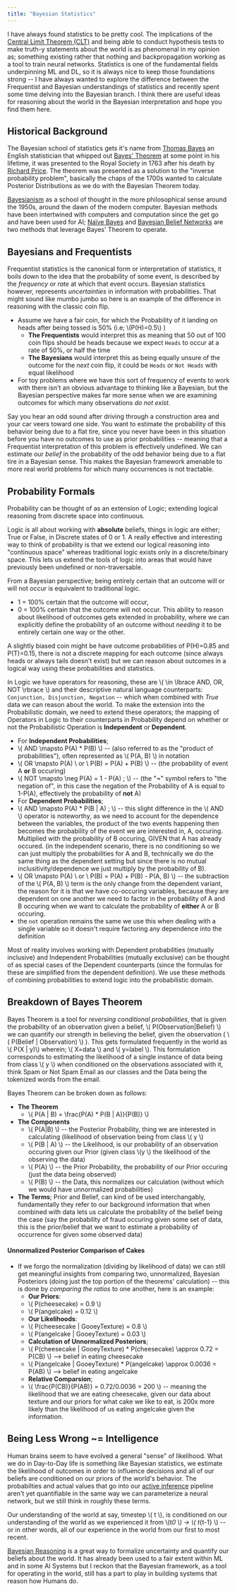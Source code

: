 ```yaml
---
title: "Bayesian Statistics"
---
```


I have always found statistics to be pretty cool. The implications of the [Central Limit Theorem (CLT)](https://en.wikipedia.org/wiki/Central_limit_theorem) and being able to conduct hypothesis tests to make truth-y statements about the world is as phenomenal in my opinion as; something existing rather that nothing and backpropagation working as a tool to train neural networks. Statistics is one of the fundamental fields underpinning ML and DL, so it is always nice to keep those foundations strong -- I have always wanted to explore the difference between the Frequentist and Bayesian understandings of statistics and recently spent some time delving into the Bayesian branch. I think there are useful ideas for reasoning about the world in the Bayesian interpretation and hope you find them here.

## Historical Background

The Bayesian school of statistics gets it's name from [Thomas Bayes](https://en.wikipedia.org/wiki/Thomas_Bayes) an English statistician that whipped out [Bayes' Theorem]() at some point in his lifetime, it was presented to the Royal Society in 1763 after his death by [Richard Price](https://en.wikipedia.org/wiki/Richard_Price). The theorem was presented as a solution to the "inverse probability problem", basically the chaps of the 1700s wanted to calculate Posterior Distributions as we do with the Bayesian Theorem today.

[Bayesianism](https://www.oxfordbibliographies.com/view/document/obo-9780195396577/obo-9780195396577-0204.xml) as a school of thought in the more philosophical sense around the 1950s, around the dawn of the modern computer. Bayesian methods have been intertwined with computers and computation since the get go and have been used for AI; [Naïve Bayes](https://digitalcommons.morris.umn.edu/cgi/viewcontent.cgi?article=1024&context=horizons) and [Bayesian Belief Networks](https://www.javatpoint.com/bayesian-belief-network-in-artificial-intelligence) are two methods that leverage Bayes' Theorem to operate.

## Bayesians and Frequentists

Frequentist statistics is the canonical form or interpretation of statistics, it boils down to the idea that the probability of some event, is described by the _frequency_ or _rate_ at which that event occurs. Bayesian statistics however, represents _uncertainties_ in information with probabilities. That might sound like mumbo jumbo so here is an example of the difference in reasoning with the classic coin flip.

- Assume we have a fair coin, for which the Probability of it landing on heads after being tossed is 50% (i.e; \\(P(H)=0.5\\) )
  - **The Frequentists** would interpret this as meaning that 50 out of 100 coin flips should be heads because we expect `Heads` to occur at a rate of 50%, or half the time
  - **The Bayesians** would interpret this as being equally unsure of the outcome for the _next_ coin flip, it could be `Heads` or `Not Heads` with equal likelihood
- For toy problems where we have this sort of frequency of events to work with there isn't an obvious advantage to thinking like a Bayesian, but the Bayesian perspective makes far more sense when we are examining outcomes for which many observations _do not exist_.

Say you hear an odd sound after driving through a construction area and your car veers toward one side. You want to estimate the probability of this behavior being due to a flat tire, since you never have been in this situation before you have no outcomes to use as prior probabilities -- meaning that a Frequentist interpretation of this problem is effectively undefined. We can estimate our _belief_ in the probability of the odd behavior being due to a flat tire in a Bayesian sense. This makes the Bayesian framework amenable to more real world problems for which many occurrences is not tractable.

## Probability Formals

Probability can be thought of as an extension of Logic; extending logical reasoning from discrete space into continuous.

Logic is all about working with **absolute** beliefs, things in logic are either; True or False, in Discrete states of 0 or 1. A really effective and interesting way to think of probability is that we extend our logical reasoning into "continuous space" whereas traditional logic exists only in a discrete/binary space. This lets us extend the tools of logic into areas that would have previously been undefined or non-traversable.

From a Bayesian perspective; being entirely certain that an outcome will or will not occur is equivalent to traditional logic.

- 1 = 100% certain that the outcome will occur,
- 0 = 100% certain that the outcome will not occur.
  This ability to reason about likelihood of outcomes gets extended in probability, where we can explicitly define the probability of an outcome without _needing_ it to be entirely certain one way or the other.

A slightly biased coin might be have outcome probabilities of P(H)=0.85 and P(T)=0.15, there is not a discrete mapping for each outcome (since always heads or always tails doesn't exist) but we can reason about outcomes in a logical way using these probabilities and statistics.

In Logic we have operators for reasoning, these are \\( \in \lbrace AND, OR, NOT \rbrace \\) and their descriptive natural language counterparts: `Conjunction, Disjunction, Negation` -- which when combined with _True_ data we can reason about the world.
To make the extension into the Probabilistic domain, we need to extend these operators; the mapping of Operators in Logic to their counterparts in Probability depend on whether or not the Probabilistic Operation is **Independent** or **Dependent**.

- For **Independent Probabilities**;
- \\( AND \mapsto P(A) \* P(B) \\) -- (also referred to as the "product of probabilities"), often represented as \\( P(A, B) \\) in notation
- \\( OR \mapsto P(A) \ or \ P(B) = P(A) + P(B) \\) -- (the probability of event A **or** B occuring)
- \\( NOT \mapsto \neg P(A) = 1 - P(A) \; \\) -- (the "**¬**" symbol refers to "the negation of", in this case the negation of the Probability of A is equal to 1-P(A), effectively the probability of **not** A)
- For **Dependent Probabilities**;
- \\( AND \mapsto P(A) \* P(B | A) \; \\) -- this slight difference in the \\( AND \\) operator is noteworthy, as we need to account for the dependence between the variables, the product of the two events happening then becomes the probability of the event we are interested in, A, occuring. Multiplied with the probability of B occuring, GIVEN that A has already occured. (in the independent scenario, there is no conditioning so we can just multiply the probabilities for A and B, technically we do the same thing as the dependent setting but since there is no mutual inclusitivity/dependence we just multiply by the probability of B).
- \\( OR \mapsto P(A) \ or \ P(B) = P(A) + P(B) - P(A, B) \\) -- the subtraction of the \\( P(A, B) \\) term is the only change from the dependent variant, the reason for it is that we have co-occuring variables, because they are dependent on one another we need to factor in the probability of A and B occuring when we want to calculate the probability of **either** A or B occuring.
- the `not` operation remains the same we use this when dealing with a single variable so it doesn't require factoring any dependence into the definition

Most of reality involves working with Dependent probabilities (mutually inclusive) and Independent Probabilities (mutually exclusive) can be thought of as special cases of the Dependent counterparts (since the formulas for these are simplified from the dependent definition). We use these methods of combining probabilities to extend logic into the probabilistic domain.

## Breakdown of Bayes Theorem

Bayes Theorem is a tool for _reversing conditional probabilities_, that is given the probability of an observation given a belief, \\( P(Observation|Belief) \\) we can quantify our strength in believing the belief, given the observation ( \\( P(Belief | Observation) \\) ). This gets formulated frequently in the world as \\( P(X | y)\\) wherein; \\( X=data \\) and \\( y=label \\). This formulation corresponds to estimating the likelihood of a single instance of data being from class \\( y \\) when conditioned on the observations associated with it, think Spam or Not Spam Email as our classes and the Data being the tokenized words from the email.

Bayes Theorem can be broken down as follows:

- **The Theorem**
  - \\( P(A | B) = \frac{P(A) \* P(B | A)}{P(B)} \\)
- **The Components**
  - \\( P(A|B) \\) -- the Posterior Probability, thing we are interested in calculating (likelihood of observation being from class \\( y \\)
  - \\( P(B | A) \\) -- the Likelihood, is our probability of an observation occuring given our Prior (given class \\(y \\) the likelihood of the observing the data)
  - \\( P(A) \\) -- the Prior Probability, the probability of our Prior occuring (just the data being observed)
  - \\( P(B) \\) -- the Data, this normalizes our calculation (without which we would have unnormalized probabilities)
- **The Terms**; Prior and Belief, can kind of be used interchangably, fundamentally they refer to our background information that when combined with data lets us calculate the probability of the belief being the case (say the probability of fraud occuring given some set of data, this is the prior/belief that we want to estimate a probability of occurrence for given some observed data)

#### Unnormalized Posterior Comparison of Cakes

- If we forgo the normalization (dividing by likelihood of data) we can still get meaningful insights from comparing two, unnormalized, Bayesian Posteriors (doing just the top portion of the theorems' calculation) -- this is done by _comparing the ratios_ to one another, here is an example:
  - **Our Priors**:
  - \\( P(cheesecake) = 0.9 \\)
  - \\( P(angelcake) = 0.12 \\)
  - **Our Likelihoods**:
  - \\( P(cheesecake | GooeyTexture) = 0.8 \\)
  - \\( P(angelcake | GooeyTexture) = 0.03 \\)
  - **Calculation of Unnormalized Posteriors**;
  - \\( P(cheesecake | GooeyTexture) \* P(cheesecake) \approx 0.72 = P(CB) \\) --> belief in eating cheesecake
  - \\( P(angelcake | GooeyTexture) \* P(angelcake) \approx 0.0036 = P(AB) \\) --> belief in eating angelcake
  - **Relative Comparsion**;
  - \\( \frac{P(CB)}{P(AB)} = 0.72/0.0036 = 200 \\) -- meaning the likelihood that we are eating cheesecake, given our data about texture and our priors for what cake we like to eat, is 200x more likely than the likelihood of us eating angelcake given the information.

## Being Less Wrong ~= Intelligence

Human brains seem to have evolved a general "sense" of likelihood. What we do in Day-to-Day life is something like Bayesian statistics, we estimate the likelihood of outcomes in order to influence decisions and all of our beliefs are conditioned on our priors of the world's behavior. The probabilties and actual values that go into our [active inference](http://louiskirsch.com/ai/active-inference) pipeline aren't yet quantifiable in the same way we can parameterize a neural network, but we still think in roughly these terms.

Our understanding of the world at say, timestep \\( t \\), is conditioned on our understanding of the world as we experienced it from \\(t*0 \\) -> \\( t*{t-1} \\) -- or in other words, all of our experience in the world from our first to most recent.

[Bayesian Reasoning](https://www.bayesian-intelligence.com/publications/bai/book/BAI_Chapter1.pdf) is a great way to formalize uncertainty and quantify our beliefs about the world. It has already been used to a fair extent within ML and in some AI Systems but I reckon that the Bayesian framework, as a tool for operating in the world, still has a part to play in building systems that reason how Humans do.
